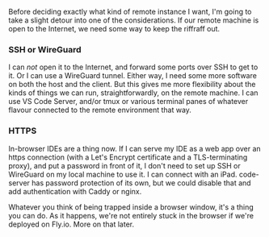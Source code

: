 Before deciding exactly what kind of remote instance I want, I'm going to take a slight detour into one of the considerations. If our remote machine is open to the Internet, we need some way to keep the riffraff out.

### SSH or WireGuard

I can _not_ open it to the Internet, and forward some ports over SSH to get to it. Or I can use a WireGuard tunnel. Either way, I need some more software on both the host and the client. But this gives me more flexibility about the kinds of things we can run, straightforwardly, on the remote machine. I can use VS Code Server, and/or tmux or various terminal panes of whatever flavour connected to the remote environment that way.

### HTTPS

In-browser IDEs are a thing now. If I can serve my IDE as a web app over an https connection (with a Let's Encrypt certificate and a TLS-terminating proxy), and put a password in front of it, I don't need to set up SSH or WireGuard on my local machine to use it. I can connect with an iPad. code-server has password protection of its own, but we could disable that and add authentication with Caddy or nginx.

Whatever you think of being trapped inside a browser window, it's a thing you can do. As it happens, we're not entirely stuck in the browser if we're deployed on Fly.io. More on that later.